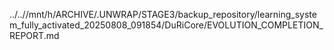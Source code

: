 ../..//mnt/h/ARCHIVE/.UNWRAP/STAGE3/backup_repository/learning_system_fully_activated_20250808_091854/DuRiCore/EVOLUTION_COMPLETION_REPORT.md